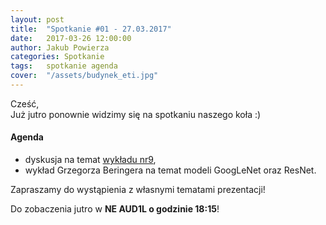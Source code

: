 ```yaml
---
layout: post
title:  "Spotkanie #01 - 27.03.2017"
date:   2017-03-26 12:00:00
author: Jakub Powierza
categories: Spotkanie
tags:	spotkanie agenda
cover:  "/assets/budynek_eti.jpg"
---
```


Cześć,  
Już jutro ponownie widzimy się na spotkaniu naszego koła :)  

#### Agenda
- dyskusja na temat [wykładu nr9](https://www.youtube.com/watch?v=N--YsFUyYnE),
- wykład Grzegorza Beringera na temat modeli GoogLeNet oraz ResNet.

Zapraszamy do wystąpienia z własnymi tematami prezentacji!

Do zobaczenia jutro w **NE AUD1L o godzinie 18:15**!
